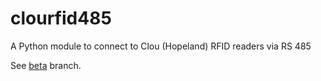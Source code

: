 # clourfid485
A Python module to connect to Clou (Hopeland) RFID readers via RS 485

See [beta](https://github.com/samthesuperhero/clourfid485/tree/beta) branch.
